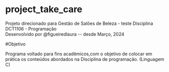 # project_take_care
Projeto direcionado para Gestão de Salões de Beleza - teste
Disciplina DCT1106 - Programação<br>
Desenvolvido por @figueiredlaura -- desde Março, 2024 


#Objetivo

Programa voltado para fins acadêmicos,com o objetivo de colocar em prática os conteúdos abordados na Disciplina de programação. (Linguagem C)